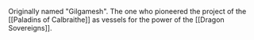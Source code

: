 Originally named "Gilgamesh". The one who pioneered the project of the [[Paladins of Calbraithe]] as vessels for the power of the [[Dragon Sovereigns]].